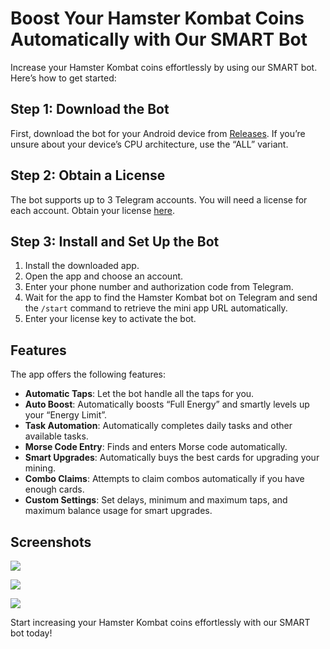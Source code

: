 # Boost Your Hamster Kombat Coins Automatically with Our SMART Bot

Increase your Hamster Kombat coins effortlessly by using our SMART bot. Here’s how to get started:

## Step 1: Download the Bot

First, download the bot for your Android device from [Releases](https://github.com/mokhtarabadi/hamster-kombat-smart-bot/releases). If you’re unsure about your device’s CPU architecture, use the “ALL” variant.

## Step 2: Obtain a License

The bot supports up to 3 Telegram accounts. You will need a license for each account. Obtain your license  [here](https://hamsterbot.click/product/licence/).

## Step 3: Install and Set Up the Bot

1.  Install the downloaded app.
2.  Open the app and choose an account.
3.  Enter your phone number and authorization code from Telegram.
4.  Wait for the app to find the Hamster Kombat bot on Telegram and send the  `/start`  command to retrieve the mini app URL automatically.
5.  Enter your license key to activate the bot.

## Features

The app offers the following features:

-   **Automatic Taps**: Let the bot handle all the taps for you.
-   **Auto Boost**: Automatically boosts “Full Energy” and smartly levels up your “Energy Limit”.
-   **Task Automation**: Automatically completes daily tasks and other available tasks.
-   **Morse Code Entry**: Finds and enters Morse code automatically.
-   **Smart Upgrades**: Automatically buys the best cards for upgrading your mining.
-   **Combo Claims**: Attempts to claim combos automatically if you have enough cards.
-   **Custom Settings**: Set delays, minimum and maximum taps, and maximum balance usage for smart upgrades.

## Screenshots

![](https://hamsterbot.click/wp-content/uploads/2024/06/Screenshot_20240615-183707_Hamster-Kombat-Bot-1-512x1024.png)

![](https://hamsterbot.click/wp-content/uploads/2024/06/Screenshot_20240615-183713_Hamster-Kombat-Bot-512x1024.png)

![](https://hamsterbot.click/wp-content/uploads/2024/06/Screenshot_20240615-183737_System-UI-512x1024.png)

Start increasing your Hamster Kombat coins effortlessly with our SMART bot today!
